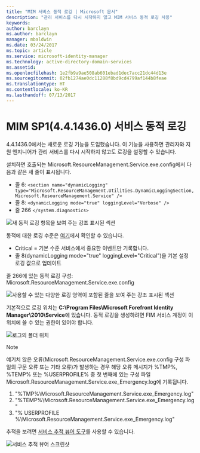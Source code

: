 ```yaml
---
title: "MIM 서비스 동적 로깅 | Microsoft 문서"
description: "관리 서비스를 다시 시작하지 않고 MIM 서비스 동적 로깅 사용"
keywords: 
author: barclayn
ms.author: barclayn
manager: mbaldwin
ms.date: 03/24/2017
ms.topic: article
ms.service: microsoft-identity-manager
ms.technology: active-directory-domain-services
ms.assetid: 
ms.openlocfilehash: 1e2fb9a9ae508ab601ebad1dec7acc21dc44d13e
ms.sourcegitcommit: 02fb1274ae0dc11288f8bd9cd4799af144b8feae
ms.translationtype: HT
ms.contentlocale: ko-KR
ms.lasthandoff: 07/13/2017
---
```

# <a name="mim-sp1-4414360--service-dynamic-logging"></a>MIM SP1(4.4.1436.0) 서비스 동적 로깅
4.4.1436.0에서는 새로운 로깅 기능을 도입했습니다. 이 기능을 사용하면 관리자와 지원 엔지니어가 관리 서비스를 다시 시작하지 않고도 로깅을 설정할 수 있습니다.

설치하면 호출되는 Microsoft.ResourceManagement.Service.exe.config에서 다음과 같은 새 줄이 표시됩니다.

*   줄 6: ``<section name="dynamicLogging" type="Microsoft.ResourceManagement.Utilities.DynamicLoggingSection, Microsoft.ResourceManagement.Service" />``
*   줄 8:  ``<dynamicLogging mode="true" loggingLevel="Verbose" />``
*   줄 266 ``</system.diagnostics> ``

![새 동적 로깅 항목을 보여 주는 강조 표시된 섹션](media/mim-service-dynamic-logging/screen01.png)

동적에 대한 로깅 수준은 [여기](https://msdn.microsoft.com/library/ms733025(v=vs.110).aspx#Anchor_3)에서 확인할 수 있습니다.

- Critical = 기본 수준 서비스에서 중요한 이벤트만 기록합니다.
- 줄 8(dynamicLogging mode="true" loggingLevel="Critical")을 기본 설정 로깅 값으로 업데이트

줄 266에 있는 동적 로깅 구성: Microsoft.ResourceManagement.Service.exe.config

![사용할 수 있는 다양한 로깅 영역이 포함된 줄을 보여 주는 강조 표시된 섹션](media/mim-service-dynamic-logging/screen02.png)

기본적으로 로깅 위치는 **C:\Program Files\Microsoft Forefront Identity Manager\2010\Service**에 있습니다. 동적 로깅을 생성하려면 FIM 서비스 계정이 이 위치에 쓸 수 있는 권한이 있어야 합니다.

![로그의 폴더 위치](media/mim-service-dynamic-logging/screen03.png)

 >[!NOTE]
 예기치 않은 오류(Microsoft.ResourceManagement.Service.exe.config 구성 파일의 구문 오류 또는 기타 오류)가 발생하는 경우 해당 오류 메시지가 %TMP%, %TEMP% 또는 %USERPROFILE% 중 첫 번째에 있는 구성 파일 Microsoft.ResourceManagement.Service.exe_Emergency.log에 기록됩니다.  
1. "%TMP%\Microsoft.ResourceManagement.Service.exe_Emergency.log"
2. "%TEMP%\Microsoft.ResourceManagement.Service.exe_Emergency.log"
3. "% USERPROFILE %\Microsoft.ResourceManagement.Service.exe_Emergency.log"

추적을 보려면 [서비스 추적 뷰어 도구](https://msdn.microsoft.com//library/aa751795(v=vs.110).aspx)를 사용할 수 있습니다.

 ![서비스 추적 뷰어 스크린샷](media/mim-service-dynamic-logging/screen04.png)
